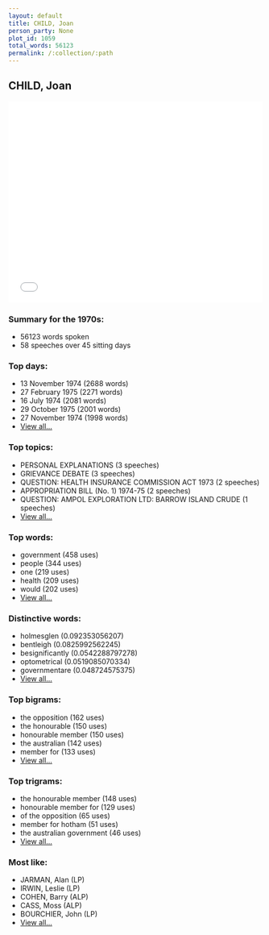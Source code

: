 ```yaml
---
layout: default
title: CHILD, Joan
person_party: None
plot_id: 1059
total_words: 56123
permalink: /:collection/:path
---
```


## CHILD, Joan

<iframe width="100%" height="400" frameborder="0" scrolling="no" src="//plot.ly/~wragge/1059.embed"></iframe>


### Summary for the 1970s:

* 56123 words spoken
* 58 speeches over 45 sitting days


### Top days:

* 13 November 1974 (2688 words)
* 27 February 1975 (2271 words)
* 16 July 1974 (2081 words)
* 29 October 1975 (2001 words)
* 27 November 1974 (1998 words)
* [View all...](days/)


### Top topics:

* PERSONAL EXPLANATIONS (3 speeches)
* GRIEVANCE DEBATE (3 speeches)
* QUESTION: HEALTH INSURANCE COMMISSION ACT 1973 (2 speeches)
* APPROPRIATION BILL (No. 1) 1974-75 (2 speeches)
* QUESTION: AMPOL EXPLORATION LTD: BARROW ISLAND CRUDE (1 speeches)
* [View all...](topics/)


### Top words:

* government (458 uses)
* people (344 uses)
* one (219 uses)
* health (209 uses)
* would (202 uses)
* [View all...](words/)


### Distinctive words:

* holmesglen (0.092353056207)
* bentleigh (0.0825992562245)
* besignificantly (0.0542288797278)
* optometrical (0.0519085070334)
* governmentare (0.048724575375)
* [View all...](sig_words/)


### Top bigrams:

* the opposition (162 uses)
* the honourable (150 uses)
* honourable member (150 uses)
* the australian (142 uses)
* member for (133 uses)
* [View all...](bigrams/)


### Top trigrams:

* the honourable member (148 uses)
* honourable member for (129 uses)
* of the opposition (65 uses)
* member for hotham (51 uses)
* the australian government (46 uses)
* [View all...](trigrams/)


### Most like:

* JARMAN, Alan (LP)
* IRWIN, Leslie (LP)
* COHEN, Barry (ALP)
* CASS, Moss (ALP)
* BOURCHIER, John (LP)
* [View all...](similarities/)
